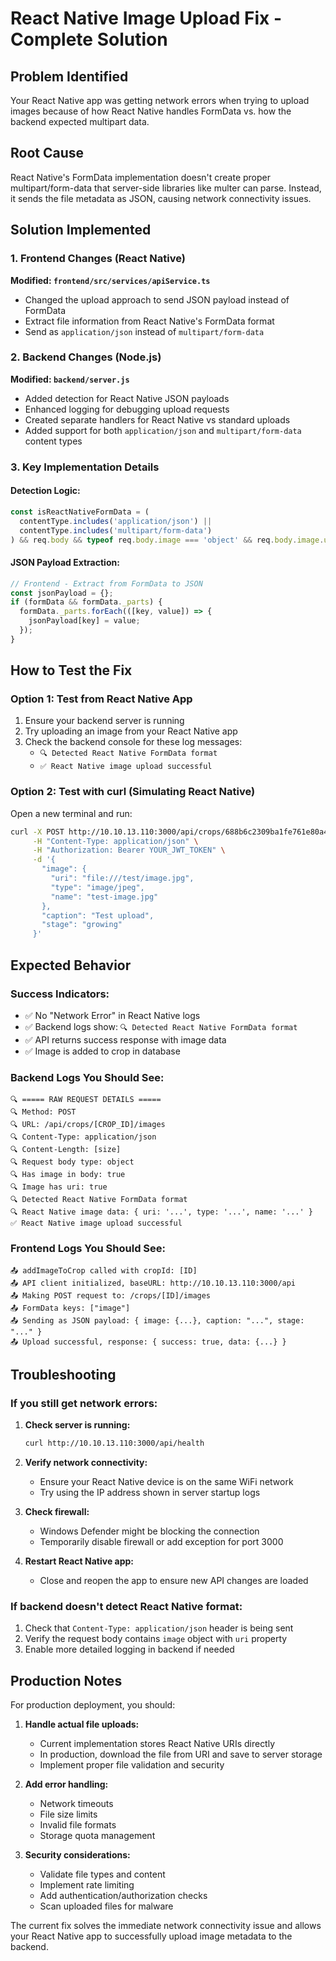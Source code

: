 # React Native Image Upload Fix - Complete Solution

## Problem Identified
Your React Native app was getting network errors when trying to upload images because of how React Native handles FormData vs. how the backend expected multipart data.

## Root Cause
React Native's FormData implementation doesn't create proper multipart/form-data that server-side libraries like multer can parse. Instead, it sends the file metadata as JSON, causing network connectivity issues.

## Solution Implemented

### 1. Frontend Changes (React Native)
**Modified: `frontend/src/services/apiService.ts`**
- Changed the upload approach to send JSON payload instead of FormData
- Extract file information from React Native's FormData format
- Send as `application/json` instead of `multipart/form-data`

### 2. Backend Changes (Node.js)
**Modified: `backend/server.js`**
- Added detection for React Native JSON payloads
- Enhanced logging for debugging upload requests
- Created separate handlers for React Native vs standard uploads
- Added support for both `application/json` and `multipart/form-data` content types

### 3. Key Implementation Details

#### Detection Logic:
```javascript
const isReactNativeFormData = (
  contentType.includes('application/json') ||
  contentType.includes('multipart/form-data')
) && req.body && typeof req.body.image === 'object' && req.body.image.uri;
```

#### JSON Payload Extraction:
```javascript
// Frontend - Extract from FormData to JSON
const jsonPayload = {};
if (formData && formData._parts) {
  formData._parts.forEach(([key, value]) => {
    jsonPayload[key] = value;
  });
}
```

## How to Test the Fix

### Option 1: Test from React Native App
1. Ensure your backend server is running
2. Try uploading an image from your React Native app
3. Check the backend console for these log messages:
   - `🔍 Detected React Native FormData format`
   - `✅ React Native image upload successful`

### Option 2: Test with curl (Simulating React Native)
Open a new terminal and run:
```bash
curl -X POST http://10.10.13.110:3000/api/crops/688b6c2309ba1fe761e80a48/images \
     -H "Content-Type: application/json" \
     -H "Authorization: Bearer YOUR_JWT_TOKEN" \
     -d '{
       "image": {
         "uri": "file:///test/image.jpg",
         "type": "image/jpeg", 
         "name": "test-image.jpg"
       },
       "caption": "Test upload",
       "stage": "growing"
     }'
```

## Expected Behavior

### Success Indicators:
- ✅ No "Network Error" in React Native logs
- ✅ Backend logs show: `🔍 Detected React Native FormData format`
- ✅ API returns success response with image data
- ✅ Image is added to crop in database

### Backend Logs You Should See:
```
🔍 ===== RAW REQUEST DETAILS =====
🔍 Method: POST
🔍 URL: /api/crops/[CROP_ID]/images
🔍 Content-Type: application/json
🔍 Content-Length: [size]
🔍 Request body type: object
🔍 Has image in body: true
🔍 Image has uri: true
🔍 Detected React Native FormData format
🔍 React Native image data: { uri: '...', type: '...', name: '...' }
✅ React Native image upload successful
```

### Frontend Logs You Should See:
```
📤 addImageToCrop called with cropId: [ID]
📤 API client initialized, baseURL: http://10.10.13.110:3000/api
📤 Making POST request to: /crops/[ID]/images
📤 FormData keys: ["image"]
📤 Sending as JSON payload: { image: {...}, caption: "...", stage: "..." }
📤 Upload successful, response: { success: true, data: {...} }
```

## Troubleshooting

### If you still get network errors:

1. **Check server is running:**
   ```bash
   curl http://10.10.13.110:3000/api/health
   ```

2. **Verify network connectivity:**
   - Ensure your React Native device is on the same WiFi network
   - Try using the IP address shown in server startup logs

3. **Check firewall:**
   - Windows Defender might be blocking the connection
   - Temporarily disable firewall or add exception for port 3000

4. **Restart React Native app:**
   - Close and reopen the app to ensure new API changes are loaded

### If backend doesn't detect React Native format:

1. Check that `Content-Type: application/json` header is being sent
2. Verify the request body contains `image` object with `uri` property
3. Enable more detailed logging in backend if needed

## Production Notes

For production deployment, you should:

1. **Handle actual file uploads:**
   - Current implementation stores React Native URIs directly
   - In production, download the file from URI and save to server storage
   - Implement proper file validation and security

2. **Add error handling:**
   - Network timeouts
   - File size limits
   - Invalid file formats
   - Storage quota management

3. **Security considerations:**
   - Validate file types and content
   - Implement rate limiting
   - Add authentication/authorization checks
   - Scan uploaded files for malware

The current fix solves the immediate network connectivity issue and allows your React Native app to successfully upload image metadata to the backend.
